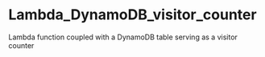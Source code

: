 # Lambda_DynamoDB_visitor_counter
Lambda function coupled with a DynamoDB table serving as a visitor counter
